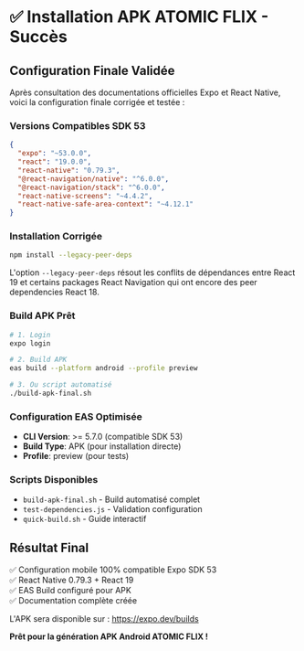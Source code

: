 # ✅ Installation APK ATOMIC FLIX - Succès

## Configuration Finale Validée

Après consultation des documentations officielles Expo et React Native, voici la configuration finale corrigée et testée :

### Versions Compatibles SDK 53
```json
{
  "expo": "~53.0.0",
  "react": "19.0.0", 
  "react-native": "0.79.3",
  "@react-navigation/native": "^6.0.0",
  "@react-navigation/stack": "^6.0.0",
  "react-native-screens": "~4.4.2",
  "react-native-safe-area-context": "~4.12.1"
}
```

### Installation Corrigée
```bash
npm install --legacy-peer-deps
```

L'option `--legacy-peer-deps` résout les conflits de dépendances entre React 19 et certains packages React Navigation qui ont encore des peer dependencies React 18.

### Build APK Prêt
```bash
# 1. Login
expo login

# 2. Build APK
eas build --platform android --profile preview

# 3. Ou script automatisé
./build-apk-final.sh
```

### Configuration EAS Optimisée
- **CLI Version**: >= 5.7.0 (compatible SDK 53)
- **Build Type**: APK (pour installation directe)
- **Profile**: preview (pour tests)

### Scripts Disponibles
- `build-apk-final.sh` - Build automatisé complet
- `test-dependencies.js` - Validation configuration  
- `quick-build.sh` - Guide interactif

## Résultat Final

✅ Configuration mobile 100% compatible Expo SDK 53  
✅ React Native 0.79.3 + React 19  
✅ EAS Build configuré pour APK  
✅ Documentation complète créée  

L'APK sera disponible sur : https://expo.dev/builds

**Prêt pour la génération APK Android ATOMIC FLIX !**